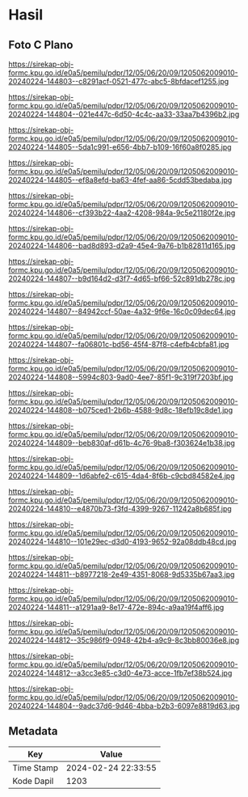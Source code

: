 # Hasil

## Foto C Plano

https://sirekap-obj-formc.kpu.go.id/e0a5/pemilu/pdpr/12/05/06/20/09/1205062009010-20240224-144803--c8291acf-0521-477c-abc5-8bfdacef1255.jpg

https://sirekap-obj-formc.kpu.go.id/e0a5/pemilu/pdpr/12/05/06/20/09/1205062009010-20240224-144804--021e447c-6d50-4c4c-aa33-33aa7b4396b2.jpg

https://sirekap-obj-formc.kpu.go.id/e0a5/pemilu/pdpr/12/05/06/20/09/1205062009010-20240224-144805--5da1c991-e656-4bb7-b109-16f60a8f0285.jpg

https://sirekap-obj-formc.kpu.go.id/e0a5/pemilu/pdpr/12/05/06/20/09/1205062009010-20240224-144805--ef8a8efd-ba63-4fef-aa86-5cdd53bedaba.jpg

https://sirekap-obj-formc.kpu.go.id/e0a5/pemilu/pdpr/12/05/06/20/09/1205062009010-20240224-144806--cf393b22-4aa2-4208-984a-9c5e21180f2e.jpg

https://sirekap-obj-formc.kpu.go.id/e0a5/pemilu/pdpr/12/05/06/20/09/1205062009010-20240224-144806--bad8d893-d2a9-45e4-9a76-b1b82811d165.jpg

https://sirekap-obj-formc.kpu.go.id/e0a5/pemilu/pdpr/12/05/06/20/09/1205062009010-20240224-144807--b9d164d2-d3f7-4d65-bf66-52c891db278c.jpg

https://sirekap-obj-formc.kpu.go.id/e0a5/pemilu/pdpr/12/05/06/20/09/1205062009010-20240224-144807--84942ccf-50ae-4a32-9f6e-16c0c09dec64.jpg

https://sirekap-obj-formc.kpu.go.id/e0a5/pemilu/pdpr/12/05/06/20/09/1205062009010-20240224-144807--fa06801c-bd56-45f4-87f8-c4efb4cbfa81.jpg

https://sirekap-obj-formc.kpu.go.id/e0a5/pemilu/pdpr/12/05/06/20/09/1205062009010-20240224-144808--5994c803-9ad0-4ee7-85f1-9c319f7203bf.jpg

https://sirekap-obj-formc.kpu.go.id/e0a5/pemilu/pdpr/12/05/06/20/09/1205062009010-20240224-144808--b075ced1-2b6b-4588-9d8c-18efb19c8de1.jpg

https://sirekap-obj-formc.kpu.go.id/e0a5/pemilu/pdpr/12/05/06/20/09/1205062009010-20240224-144809--beb830af-d61b-4c76-9ba8-f303624e1b38.jpg

https://sirekap-obj-formc.kpu.go.id/e0a5/pemilu/pdpr/12/05/06/20/09/1205062009010-20240224-144809--1d6abfe2-c615-4da4-8f6b-c9cbd84582e4.jpg

https://sirekap-obj-formc.kpu.go.id/e0a5/pemilu/pdpr/12/05/06/20/09/1205062009010-20240224-144810--e4870b73-f3fd-4399-9267-11242a8b685f.jpg

https://sirekap-obj-formc.kpu.go.id/e0a5/pemilu/pdpr/12/05/06/20/09/1205062009010-20240224-144810--101e29ec-d3d0-4193-9652-92a08ddb48cd.jpg

https://sirekap-obj-formc.kpu.go.id/e0a5/pemilu/pdpr/12/05/06/20/09/1205062009010-20240224-144811--b8977218-2e49-4351-8068-9d5335b67aa3.jpg

https://sirekap-obj-formc.kpu.go.id/e0a5/pemilu/pdpr/12/05/06/20/09/1205062009010-20240224-144811--a1291aa9-8e17-472e-894c-a9aa19f4aff6.jpg

https://sirekap-obj-formc.kpu.go.id/e0a5/pemilu/pdpr/12/05/06/20/09/1205062009010-20240224-144812--35c986f9-0948-42b4-a9c9-8c3bb80036e8.jpg

https://sirekap-obj-formc.kpu.go.id/e0a5/pemilu/pdpr/12/05/06/20/09/1205062009010-20240224-144812--a3cc3e85-c3d0-4e73-acce-1fb7ef38b524.jpg

https://sirekap-obj-formc.kpu.go.id/e0a5/pemilu/pdpr/12/05/06/20/09/1205062009010-20240224-144804--9adc37d6-9d46-4bba-b2b3-6097e8819d63.jpg


## Metadata

| Key        | Value               |
| ---------- | ------------------- |
| Time Stamp | 2024-02-24 22:33:55 |
| Kode Dapil | 1203                |



